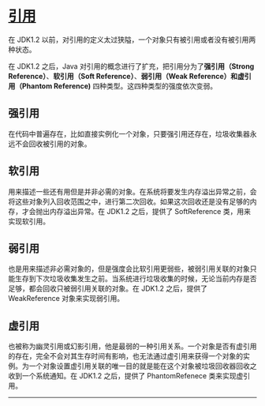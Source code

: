 # [引用](https://blog.csdn.net/gxb2260/article/details/78289047)

在 JDK1.2 以前，对引用的定义太过狭隘，一个对象只有被引用或者没有被引用两种状态。

在 JDK1.2 之后，Java 对引用的概念进行了扩充，把引用分为了**强引用（Strong Reference）**、**软引用（Soft Reference）**、**弱引用（Weak Reference）和虚引用（Phantom Reference)** 四种类型。这四种类型的强度依次变弱。

## 强引用

在代码中普遍存在，比如直接实例化一个对象，只要强引用还存在，垃圾收集器永远不会回收被引用的对象。

## 软引用

用来描述一些还有用但是并非必需的对象。在系统将要发生内存溢出异常之前，会将这些对象列入回收范围之中，进行第二次回收。如果这次回收还是没有足够的内存，才会抛出内存溢出异常。在 JDK1.2 之后，提供了 SoftReference 类，用来实现软引用。

## 弱引用

也是用来描述非必需对象的，但是强度会比软引用更弱些，被弱引用关联的对象只能生存到下次垃圾收集发生之前。当系统进行垃圾收集的时候，无论当前内存是否足够，都会回收只被弱引用关联的对象。在 JDK1.2 之后，提供了 WeakReference 对象来实现弱引用。

## 虚引用

也被称为幽灵引用或幻影引用，他是最弱的一种引用关系。一个对象是否有虚引用的存在，完全不会对其生存时间有影响，也无法通过虚引用来获得一个对象的实例。为一个对象设置虚引用关联的唯一目的就是能在这个对象被垃圾回收器回收之收到一个系统通知。在 JDK1.2 之后，提供了 PhantomRefenece 类来实现虚引用。

---

